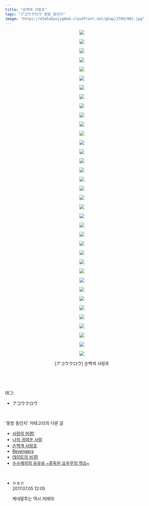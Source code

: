 ```yaml
---
title: "순백색 사랑초"
tags: "アコウクロウ 동방_동인지"
image: "https://d1m5akpojyq0wd.cloudfront.net/ghap/2769/001.jpg"
---
```

<div class="article">
<p style="text-align: center; clear: none; float: none;"><img src="{{ site.imgserver6 }}/ghap/2769/001.jpg"/></p>
<p style="text-align: center; clear: none; float: none;"><img src="{{ site.imgserver6 }}/ghap/2769/002.jpg"/></p>
<p style="text-align: center; clear: none; float: none;"><img src="{{ site.imgserver6 }}/ghap/2769/003.jpg"/></p>
<p style="text-align: center; clear: none; float: none;"><img src="{{ site.imgserver6 }}/ghap/2769/004.jpg"/></p>
<p style="text-align: center; clear: none; float: none;"><img src="{{ site.imgserver6 }}/ghap/2769/005.jpg"/></p>
<p style="text-align: center; clear: none; float: none;"><img src="{{ site.imgserver6 }}/ghap/2769/006.jpg"/></p>
<p style="text-align: center; clear: none; float: none;"><img src="{{ site.imgserver6 }}/ghap/2769/007.jpg"/></p>
<p style="text-align: center; clear: none; float: none;"><img src="{{ site.imgserver6 }}/ghap/2769/008.jpg"/></p>
<p style="text-align: center; clear: none; float: none;"><img src="{{ site.imgserver6 }}/ghap/2769/009.jpg"/></p>
<p style="text-align: center; clear: none; float: none;"><img src="{{ site.imgserver6 }}/ghap/2769/010.jpg"/></p>
<p style="text-align: center; clear: none; float: none;"><img src="{{ site.imgserver6 }}/ghap/2769/011.jpg"/></p>
<p style="text-align: center; clear: none; float: none;"><img src="{{ site.imgserver6 }}/ghap/2769/012.jpg"/></p>
<p style="text-align: center; clear: none; float: none;"><img src="{{ site.imgserver6 }}/ghap/2769/013.jpg"/></p>
<p style="text-align: center; clear: none; float: none;"><img src="{{ site.imgserver6 }}/ghap/2769/014.jpg"/></p>
<p style="text-align: center; clear: none; float: none;"><img src="{{ site.imgserver6 }}/ghap/2769/015.jpg"/></p>
<p style="text-align: center; clear: none; float: none;"><img src="{{ site.imgserver6 }}/ghap/2769/016.jpg"/></p>
<p style="text-align: center; clear: none; float: none;"><img src="{{ site.imgserver6 }}/ghap/2769/017.jpg"/></p>
<p style="text-align: center; clear: none; float: none;"><img src="{{ site.imgserver6 }}/ghap/2769/018.jpg"/></p>
<p style="text-align: center; clear: none; float: none;"><img src="{{ site.imgserver6 }}/ghap/2769/019.jpg"/></p>
<p style="text-align: center; clear: none; float: none;"><img src="{{ site.imgserver6 }}/ghap/2769/020.jpg"/></p>
<p style="text-align: center; clear: none; float: none;"><img src="{{ site.imgserver6 }}/ghap/2769/021.jpg"/></p>
<p style="text-align: center; clear: none; float: none;"><img src="{{ site.imgserver6 }}/ghap/2769/022.jpg"/></p>
<p style="text-align: center; clear: none; float: none;"><img src="{{ site.imgserver6 }}/ghap/2769/023.jpg"/></p>
<p style="text-align: center; clear: none; float: none;"><img src="{{ site.imgserver6 }}/ghap/2769/024.jpg"/></p>
<p style="text-align: center; clear: none; float: none;"><img src="{{ site.imgserver6 }}/ghap/2769/025.jpg"/></p>
<p style="text-align: center; clear: none; float: none;"><img src="{{ site.imgserver6 }}/ghap/2769/026.jpg"/></p>
<p style="text-align: center; clear: none; float: none;"><img src="{{ site.imgserver6 }}/ghap/2769/027.jpg"/></p>
<p style="text-align: center; clear: none; float: none;"><img src="{{ site.imgserver6 }}/ghap/2769/028.jpg"/></p>
<p style="text-align: center; clear: none; float: none;"><img src="{{ site.imgserver6 }}/ghap/2769/029.jpg"/></p>
<p style="text-align: center; clear: none; float: none;"><img src="{{ site.imgserver6 }}/ghap/2769/030.jpg"/></p>
<p style="text-align: center; clear: none; float: none;"><img src="{{ site.imgserver6 }}/ghap/2769/031.jpg"/></p>
<p style="text-align: center; clear: none; float: none;"><img src="{{ site.imgserver6 }}/ghap/2769/032.jpg"/></p>
<p style="text-align: center; clear: none; float: none;"><img src="{{ site.imgserver6 }}/ghap/2769/033.jpg"/></p>
<p style="text-align: center; clear: none; float: none;"><img src="{{ site.imgserver6 }}/ghap/2769/034.jpg"/></p>
<p style="text-align: center; clear: none; float: none;"><img src="{{ site.imgserver6 }}/ghap/2769/035.jpg"/></p>
<p style="text-align: center; clear: none; float: none;"><img src="{{ site.imgserver6 }}/ghap/2769/036.jpg"/></p>
<p style="text-align: center; clear: none; float: none;">[アコウクロウ] 순백색 사랑초</p>
<p><br/></p>
</div><br/>
<div class="tagTrail">
<p>태그: </p>
<ul>
<li>アコウクロウ</li>
</ul>
</div><br/>
<div class="another">
<p>'동방 동인지' 카테고리의 다른 글</p>
<ul>
<li><a href="/ghap_2772">사랑의 머랭!</a></li>
<li><a href="/ghap_2771">나의 귀여운 사람</a></li>
<li><a href="/ghap_2769">순백색 사랑초</a></li>
<li><a href="/ghap_2768">Revengers</a></li>
<li><a href="/ghap_2767">데이트의 비결!</a></li>
<li><a href="/ghap_2764">수수께끼의 유유유 ~중독된 요우무의 역습~</a></li>
</ul>
</div><br/>
<div class="cb_module cb_fluid">
<div class="cb_wrt cb_profile">
<div class="comment">
<ul>
<li class="cb_thumb_off" id="comment15029700">
<div class="cb_comment_area">
<div class="cb_info_area">
<div class="cb_section">
<span class="cb_nick_name">ㅇㅍㅇ</span>
</div>
<div class="cb_section">
<span class="cb_date">2017.07.05 12:05 </span>
</div>
</div>
<div class="cb_dsc_comment">
<p class="cb_dsc">
											케네말투는 역시 저래야
										</p>
</div>
</div></li>
</ul>
</div>
</div><!-- commentList close -->
</div><br/>
